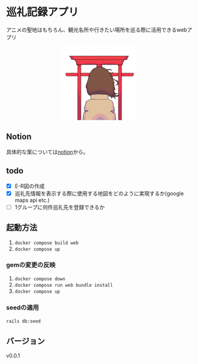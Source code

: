 # 巡礼記録アプリ

アニメの聖地はもちろん、観光名所や行きたい場所を巡る際に活用できるwebアプリ

<p align="center">
  <img src="app/assets/images/logo.png" width="200px">
</p>

## Notion

具体的な案については[notion](https://crimson-gander-f25.notion.site/4112fcba63994ab39b3efaa943ca9da5)から。

## todo

- [x] E-R図の作成
- [x] 巡礼先情報を表示する際に使用する地図をどのように実現するか(google maps api etc.)
- [ ] 1グループに何件巡礼先を登録できるか

## 起動方法

1. `docker compose build web`
2. `docker compose up`

### gemの変更の反映

1. `docker compose down`
2. `docker compose run web bundle install`
3. `docker compose up`

### seedの適用

`rails db:seed`

## バージョン

v0.0.1
